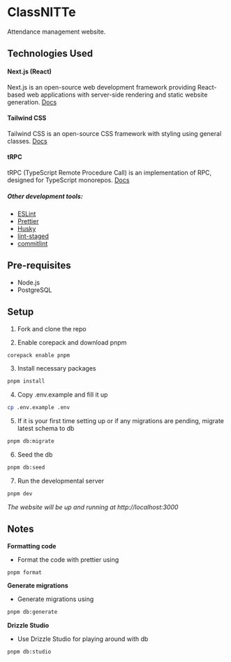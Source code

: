 # ClassNITTe

Attendance management website.

## Technologies Used

#### Next.js (React)

Next.js is an open-source web development framework providing React-based web applications with server-side rendering and static website generation. [Docs](https://nextjs.org/docs)

#### Tailwind CSS

Tailwind CSS is an open-source CSS framework with styling using general classes. [Docs](https://tailwindcss.com/docs/installation)

#### tRPC

tRPC (TypeScript Remote Procedure Call) is an implementation of RPC, designed for TypeScript monorepos. [Docs](https://trpc.io/docs)

##### Other development tools:

-   [ESLint](https://eslint.org/docs/latest/)
-   [Prettier](https://prettier.io/docs/en/)
-   [Husky](https://typicode.github.io/husky/)
-   [lint-staged](https://www.npmjs.com/package/lint-staged)
-   [commitlint](https://commitlint.js.org/guides/getting-started.html)

## Pre-requisites

-   Node.js
-   PostgreSQL

## Setup

1. Fork and clone the repo

2. Enable corepack and download pnpm

```bash
corepack enable pnpm
```

3. Install necessary packages

```bash
pnpm install
```

4. Copy .env.example and fill it up

```bash
cp .env.example .env
```

5. If it is your first time setting up or if any migrations are pending, migrate latest schema to db

```bash
pnpm db:migrate
```

6. Seed the db

```bash
pnpm db:seed
```

7. Run the developmental server

```bash
pnpm dev
```

_The website will be up and running at http://localhost:3000_

## Notes

**Formatting code**

-   Format the code with prettier using

```bash
pnpm format
```

**Generate migrations**

-   Generate migrations using

```bash
pnpm db:generate
```

**Drizzle Studio**

-   Use Drizzle Studio for playing around with db

```bash
pnpm db:studio
```
